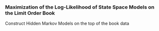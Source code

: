 ### Maximization of the Log-Likelihood of State Space Models on the Limit Order Book

Construct Hidden Markov Models on the top of the book data


